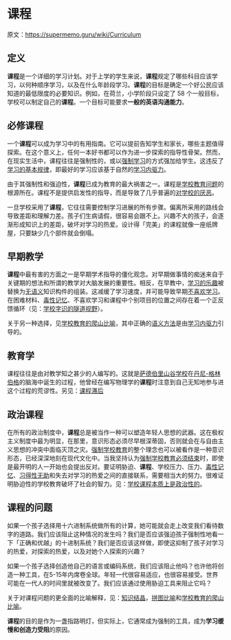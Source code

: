 # 课程

原文：https://supermemo.guru/wiki/Curriculum

## 定义

**课程**是一个详细的学习计划。对于上学的学生来说，**课程**规定了哪些科目应该学习，以何种顺序学习，以及在什么年龄段学习。**课程**的目标是确定一个好公民应该知道的最低限度的必要知识。例如，在荷兰，小学阶段只设定了 58 个一般目标，学校可以制定自己的**课程**。一个目标可能要求**一般的英语沟通能力**。

## 必修课程

一个**课程**可以成为学习中的有用指南。它可以提前告知学生和家长，哪些主题值得探索。在这个意义上，任何一本好书都可以作为进一步探索的指导性骨架。然而，在现实生活中，课程往往是强制性的，或以[强制学习](https://supermemo.guru/wiki/Coercion_in_learning)的方式强加给学生。这违反了[学习的基本规律](https://supermemo.guru/wiki/Fundamental_law_of_learning)，即最好的学习应该基于自然的[学习内驱力](https://supermemo.guru/wiki/Learn_drive)。

由于其强制性和强迫性，**课程**已成为教育的最大祸害之一。课程是[学校教育问题](https://supermemo.guru/wiki/Problem_of_schooling)的根源所在。课程不是提供启发性的指导，而是导致了几乎普遍的[对学校的厌恶](https://supermemo.guru/wiki/Why_kids_hate_school%3F)。

一旦学校采用了**课程**，它往往需要控制学习进展的所有步骤。偏离所采用的路线会导致差距和理解力差。孩子们生病请假，很容易会跟不上。兴趣不大的孩子，会逐渐形成知识上的差距，破坏对学习的热爱。设计得「完美」的课程就像一座纸牌屋，只要缺少几个部件就会倒塌。

## 早期教学

**课程**中最有害的方面之一是早期学术指导的僵化观念。对早期做事情的痴迷来自于关键期的想法和所谓的教学对大脑发展的重要性。相反，在早教中，[学习的乐趣](https://supermemo.guru/wiki/Pleasure_of_learning)被替换为[无语义](https://supermemo.guru/wiki/Asemantic)知识构件的组装。这减缓了学习速度，并可能导致早期[不喜欢学习](https://supermemo.guru/wiki/Why_kids_hate_school%3F)。在困难材料、[毒性记忆](https://supermemo.guru/wiki/Toxic_memory)、不喜欢学习和课程中个别项目的位置之间存在着一个正反馈循环（见：[学校字识的隧道视野](https://supermemo.guru/wiki/Tunnel_vision_of_school_letteracy)）。

关于另一种选择，见[学校教育的爬山比喻](https://supermemo.guru/wiki/Mountain_climb_metaphor_of_schooling)，其中正确的[语义方法](https://supermemo.guru/wiki/Semantic_learning)是由[学习内驱力](https://supermemo.guru/wiki/Learn_drive)引导的。

## 教育学

课程往往是由对教学知之甚少的人编写的。这就是[萨德伯里山谷学校](https://supermemo.guru/wiki/Sudbury_Valley_School)在[丹尼-格林伯格](https://supermemo.guru/wiki/Danny_Greenberg)的脑海中诞生的过程，他曾经在编写物理学的**课程**时注意到自己无知地参与进这个过程的荒谬性。另见：[课程滞后](https://supermemo.guru/wiki/Curriculum_lag)

## 政治课程

在所有的政治制度中，**课程**总是被当作一种可以塑造年轻人思想的武器。这在极权主义制度中最为明显，在那里，意识形态必须尽早根深蒂固，否则就会在与自由主义思想的冲突中面临灭顶之灾。[强制学校教育](https://supermemo.guru/wiki/Compulsory_schooling)的整个理念也可以被看作是一种意识形态，已经深深地刻在现代文化中。当我坚持认为[强制学校教育必须结束](https://supermemo.guru/wiki/Compulsory_schooling_must_end)时，即使是最开明的人一开始也会提出反对。要证明胁迫、**课程**、学校压力、压力、[毒性记忆](https://supermemo.guru/wiki/Toxic_memory)、[习得性无助](https://supermemo.guru/wiki/Learned_helplessness)和失去对学习的热爱之间的直接联系，需要相当大的努力。很难证明胁迫性的学校教育破坏了社会的智力。见：[学校课程本质上是政治性的](https://supermemo.guru/wiki/School_curriculum_is_inherently_political)。

## 课程的问题

如果一个孩子选择用十六进制系统做所有的计算，她可能就会走上改变我们看待数字的道路。我们应该阻止这种情况的发生吗？我们是否应该强迫孩子强制性地看一下「正确和优越」的十进制系统？我们是否应该这样做，即使这抑制了孩子对学习的热爱，对探索的热爱，以及对她个人探索的兴趣？

如果一个孩子选择创造他自己的语言或编码系统，我们应该阻止他吗？也许他将创造一种工具，在5-15年内席卷全球。年轻一代很容易适应，也很容易接受。世界可能在一代人的时间里就被改变了。我们应该通过使用胁迫工具来阻止它吗？

关于对课程问题的更全面的比喻解释，见：[知识结晶](https://supermemo.guru/wiki/Knowledge_crystallization)，[拼图比喻](https://supermemo.guru/wiki/Jigsaw_puzzle_metaphor)和[学校教育的爬山比喻](https://supermemo.guru/wiki/Mountain_climb_metaphor_of_schooling)。

**课程**的目的是作为一盏指路明灯，但实际上，它通常成为强制的工具，成为**学习缓慢和创造力受阻**的原因。